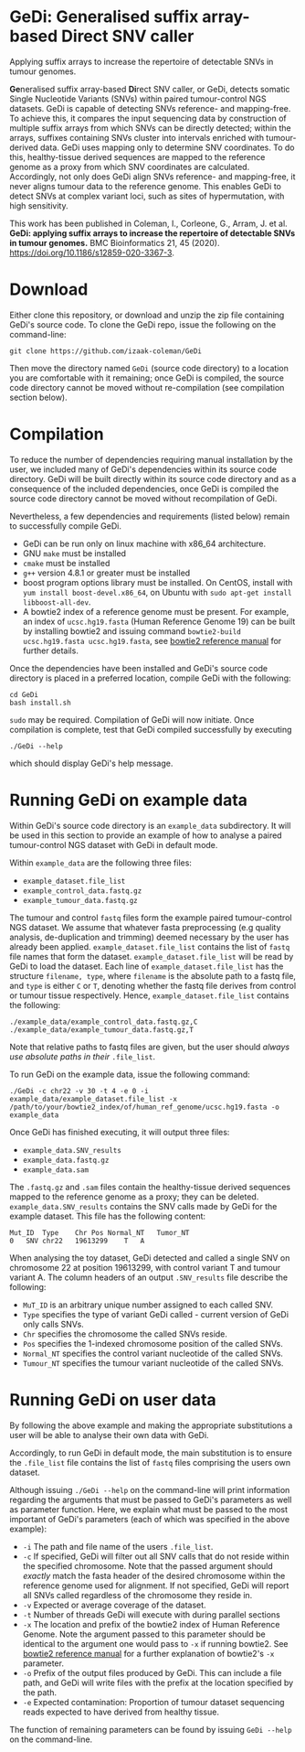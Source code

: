 # GeDi: Generalised suffix array-based Direct SNV caller

Applying suffix arrays to increase the repertoire of detectable SNVs 
in tumour genomes.

**Ge**neralised suffix array-based **Di**rect SNV caller, or GeDi,
detects somatic Single Nucleotide Variants (SNVs) within paired tumour-control
NGS datasets. GeDi is capable of detecting SNVs reference- and mapping-free.
To achieve this, it compares the input sequencing data by
construction of multiple suffix arrays from which SNVs can be directly detected;
within the arrays, suffixes containing SNVs cluster into intervals enriched with
tumour-derived data. GeDi uses mapping only to determine SNV coordinates.
To do this, healthy-tissue derived sequences are mapped to the reference
genome as a proxy from which SNV coordinates are calculated. Accordingly,
not only does GeDi align SNVs reference- and mapping-free, it never
aligns tumour data to the reference genome. This enables GeDi
to detect SNVs at complex variant loci, such as sites of hypermutation,
with high sensitivity.

This work has been published in Coleman, I., Corleone, G., Arram, J. et al. **GeDi: applying suffix arrays to increase the repertoire of detectable SNVs in tumour genomes.** BMC Bioinformatics 21, 45 (2020). https://doi.org/10.1186/s12859-020-3367-3.


# Download
Either clone this repository, or download and unzip the zip file containing 
GeDi's source code. To clone the GeDi repo, issue the following on the command-line:

```
git clone https://github.com/izaak-coleman/GeDi
```
Then move the directory named `GeDi` (source code directory) 
to a location you are comfortable with it remaining; 
once GeDi is compiled, the source code directory cannot be moved 
without re-compilation (see compilation section below).


# Compilation
To reduce the number of dependencies requiring manual installation by the user, 
we included many of GeDi's dependencies within its source code directory. 
GeDi will be built directly within its source code directory and as a consequence of
the included dependencies, once GeDi is compiled the source code directory cannot
be moved without recompilation of GeDi. 

Nevertheless, a few dependencies and requirements (listed below)
remain to successfully compile GeDi.
  - GeDi can be run only on linux machine with x86\_64 architecture. 
  - GNU `make` must be installed 
  - `cmake` must be installed
  - `g++` version 4.8.1 or greater must be installed 
  - boost program options library must be installed. On CentOS, install with `yum install
  boost-devel.x86_64`, on Ubuntu with `sudo apt-get install libboost-all-dev`.
  - A bowtie2 index of a reference genome must be present. For example, an index
  of `ucsc.hg19.fasta` (Human Reference Genome 19) can be built by installing 
  bowtie2 and issuing command `bowtie2-build
  ucsc.hg19.fasta ucsc.hg19.fasta`, see 
  [bowtie2 reference manual](http://bowtie-bio.sourceforge.net/bowtie2/manual.shtml)
  for further details.

Once the dependencies have been installed and GeDi's source code
directory is placed in a preferred location, compile GeDi with the following:
```
cd GeDi
bash install.sh
```
`sudo` may be required. Compilation of GeDi will now initiate. Once compilation is complete,
test that GeDi compiled successfully by executing
```
./GeDi --help
```
which should display GeDi's help message.


# Running GeDi on example data

Within GeDi's source code directory is an `example_data` subdirectory.
It will be used in this section to provide an example of how to analyse a paired
tumour-control NGS dataset with GeDi in default mode. 

Within `example_data` are the following three files:
  - `example_dataset.file_list`
  - `example_control_data.fastq.gz`
  - `example_tumour_data.fastq.gz`

The tumour and control `fastq` files form the example paired tumour-control
NGS dataset. We assume that whatever fasta preprocessing (e.g quality analysis,
de-duplication and trimming) deemed necessary by the user has already been applied. 
`example_dataset.file_list` contains the list of `fastq` file names
that form the dataset. `example_dataset.file_list` will be read by GeDi to 
load the dataset. Each line of `example_dataset.file_list` has the structure `filename, type`, where `filename`
is the absolute path to a fastq file, and `type` is either `C` or `T`, denoting
whether the fastq file derives from control or tumour tissue respectively.
Hence, `example_dataset.file_list` contains the following:
```
./example_data/example_control_data.fastq.gz,C
./example_data/example_tumour_data.fastq.gz,T
```
Note that relative paths to fastq files are given, but the user
should *always use absolute paths in their* `.file_list`.

To run GeDi on the example data, issue the following command:
```
./GeDi -c chr22 -v 30 -t 4 -e 0 -i example_data/example_dataset.file_list -x /path/to/your/bowtie2_index/of/human_ref_genome/ucsc.hg19.fasta -o example_data
```
Once GeDi has finished executing, it will output three files:
 - `example_data.SNV_results`
 - `example_data.fastq.gz`
 - `example_data.sam`

The `.fastq.gz` and `.sam` files contain the healthy-tissue derived sequences
mapped to the reference genome as a proxy; they can be deleted. 
`example_data.SNV_results` contains the SNV calls made
by GeDi for the example dataset. This file has the following content:
```
Mut_ID	Type	Chr	Pos	Normal_NT	Tumor_NT
0	SNV	chr22	19613299	T	A

```
When analysing the toy dataset, GeDi detected and called a single SNV on
chromosome 22 at position 19613299, with control variant T and tumour variant
A. The column headers of an output `.SNV_results` file describe the following:
  - `MuT_ID` is an arbitrary unique number assigned to each called SNV.
  - `Type` specifies the type of variant GeDi called - current version of GeDi only calls SNVs.
  - `Chr` specifies the chromosome the called SNVs reside.
  - `Pos` specifies the 1-indexed chromosome position of the called SNVs.
  - `Normal_NT` specifies the control variant nucleotide of the called SNVs.
  - `Tumour_NT` specifies the tumour variant nucleotide of the called SNVs.

# Running GeDi on user data
By following the above example and making the appropriate substitutions
a user will be able to analyse their own data with GeDi.

Accordingly, to run GeDi in default mode, the main substitution is to ensure
the `.file_list` file contains the list of `fastq` files comprising
the users own dataset.

Although issuing `./GeDi --help` on the command-line will print information
regarding the arguments that must be passed to GeDi's parameters as well
as parameter function. Here, we explain what must be passed to the most important of GeDi's
parameters (each of which was specified in the above example):
 - `-i` The path and file name of the users `.file_list`.
 - `-c` If specified, GeDi will filter out all SNV calls that do not
        reside within the specified chromosome. Note that the passed argument
        should *exactly* match the fasta header of the desired chromosome 
        within the reference genome used for alignment. If not specified, GeDi will report
        all SNVs called regardless of the chromosome they reside in.
 - `-v` Expected or average coverage of the dataset.
 - `-t` Number of threads GeDi will execute with during parallel sections
 - `-x` The location and prefix of the bowtie2 index of Human Reference Genome.
        Note the argument passed to this parameter should be identical to the
        argument one would pass to `-x` if running bowtie2. See
        [bowtie2 reference manual](http://bowtie-bio.sourceforge.net/bowtie2/manual.shtml) 
        for a further explanation of bowtie2's `-x` parameter.
 - `-o` Prefix of the output files produced by GeDi. This can include a file
        path, and GeDi will write files with the prefix at the location
        specified by the path.
 - `-e` Expected contamination: Proportion of tumour dataset sequencing reads
        expected to have derived from healthy tissue.

The function of remaining parameters can be found by issuing `GeDi --help` on
the command-line. 
